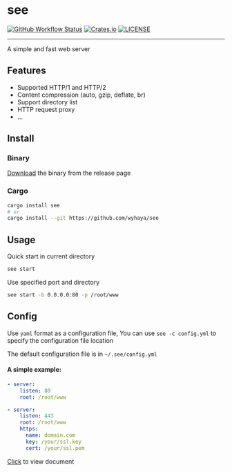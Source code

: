 
# see

[![GitHub Workflow Status](https://img.shields.io/github/workflow/status/wyhaya/see/Build?style=flat-square)](https://github.com/wyhaya/see/actions)
[![Crates.io](https://img.shields.io/crates/v/see.svg?style=flat-square)](https://crates.io/crates/see)
[![LICENSE](https://img.shields.io/crates/l/see.svg?style=flat-square)](https://github.com/wyhaya/see/blob/master/LICENSE)

---

A simple and fast web server

## Features

* Supported HTTP/1 and HTTP/2
* Content compression (auto, gzip, deflate, br)
* Support directory list
* HTTP request proxy
* ...

## Install

### Binary

[Download](https://github.com/wyhaya/see/releases) the binary from the release page

### Cargo

```bash
cargo install see
# or
cargo install --git https://github.com/wyhaya/see
```

## Usage

Quick start in current directory

```bash
see start
```

Use specified port and directory

```bash
see start -b 0.0.0.0:80 -p /root/www
```

## Config

Use `yaml` format as a configuration file, You can use `see -c config.yml` to specify the configuration file location

The default configuration file is in `~/.see/config.yml`

#### A simple example: 

```yaml
- server:
    listen: 80
    root: /root/www

- server:
    listen: 443
    root: /root/www
    https:
      name: domain.com
      key: /your/ssl.key
      cert: /your/ssl.pem
```

[Click](./docs/config.md) to view document
